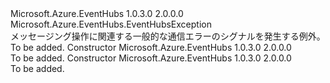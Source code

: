 <Type Name="EventHubsCommunicationException" FullName="Microsoft.Azure.EventHubs.EventHubsCommunicationException">
  <TypeSignature Language="C#" Value="public class EventHubsCommunicationException : Microsoft.Azure.EventHubs.EventHubsException" />
  <TypeSignature Language="ILAsm" Value=".class public auto ansi beforefieldinit EventHubsCommunicationException extends Microsoft.Azure.EventHubs.EventHubsException" />
  <TypeSignature Language="DocId" Value="T:Microsoft.Azure.EventHubs.EventHubsCommunicationException" />
  <TypeSignature Language="VB.NET" Value="Public Class EventHubsCommunicationException&#xA;Inherits EventHubsException" />
  <TypeSignature Language="F#" Value="type EventHubsCommunicationException = class&#xA;    inherit EventHubsException" />
  <AssemblyInfo>
    <AssemblyName>Microsoft.Azure.EventHubs</AssemblyName>
    <AssemblyVersion>1.0.3.0</AssemblyVersion>
    <AssemblyVersion>2.0.0.0</AssemblyVersion>
  </AssemblyInfo>
  <Base>
    <BaseTypeName>Microsoft.Azure.EventHubs.EventHubsException</BaseTypeName>
  </Base>
  <Interfaces />
  <Docs>
    <summary>
            メッセージング操作に関連する一般的な通信エラーのシグナルを発生する例外。
            </summary>
    <remarks>To be added.</remarks>
  </Docs>
  <Members>
    <Member MemberName=".ctor">
      <MemberSignature Language="C#" Value="protected internal EventHubsCommunicationException (string message);" />
      <MemberSignature Language="ILAsm" Value=".method familyorassemblyhidebysig specialname rtspecialname instance void .ctor(string message) cil managed" />
      <MemberSignature Language="DocId" Value="M:Microsoft.Azure.EventHubs.EventHubsCommunicationException.#ctor(System.String)" />
      <MemberSignature Language="VB.NET" Value="Protected Friend Sub New (message As String)" />
      <MemberSignature Language="F#" Value="new Microsoft.Azure.EventHubs.EventHubsCommunicationException : string -&gt; Microsoft.Azure.EventHubs.EventHubsCommunicationException" Usage="new Microsoft.Azure.EventHubs.EventHubsCommunicationException message" />
      <MemberType>Constructor</MemberType>
      <AssemblyInfo>
        <AssemblyName>Microsoft.Azure.EventHubs</AssemblyName>
        <AssemblyVersion>1.0.3.0</AssemblyVersion>
        <AssemblyVersion>2.0.0.0</AssemblyVersion>
      </AssemblyInfo>
      <Parameters>
        <Parameter Name="message" Type="System.String" />
      </Parameters>
      <Docs>
        <param name="message"></param>
        <summary />
        <remarks>To be added.</remarks>
      </Docs>
    </Member>
    <Member MemberName=".ctor">
      <MemberSignature Language="C#" Value="protected internal EventHubsCommunicationException (string message, Exception innerException);" />
      <MemberSignature Language="ILAsm" Value=".method familyorassemblyhidebysig specialname rtspecialname instance void .ctor(string message, class System.Exception innerException) cil managed" />
      <MemberSignature Language="DocId" Value="M:Microsoft.Azure.EventHubs.EventHubsCommunicationException.#ctor(System.String,System.Exception)" />
      <MemberSignature Language="VB.NET" Value="Protected Friend Sub New (message As String, innerException As Exception)" />
      <MemberSignature Language="F#" Value="new Microsoft.Azure.EventHubs.EventHubsCommunicationException : string * Exception -&gt; Microsoft.Azure.EventHubs.EventHubsCommunicationException" Usage="new Microsoft.Azure.EventHubs.EventHubsCommunicationException (message, innerException)" />
      <MemberType>Constructor</MemberType>
      <AssemblyInfo>
        <AssemblyName>Microsoft.Azure.EventHubs</AssemblyName>
        <AssemblyVersion>1.0.3.0</AssemblyVersion>
        <AssemblyVersion>2.0.0.0</AssemblyVersion>
      </AssemblyInfo>
      <Parameters>
        <Parameter Name="message" Type="System.String" />
        <Parameter Name="innerException" Type="System.Exception" />
      </Parameters>
      <Docs>
        <param name="message"></param>
        <param name="innerException"></param>
        <summary />
        <remarks>To be added.</remarks>
      </Docs>
    </Member>
  </Members>
</Type>